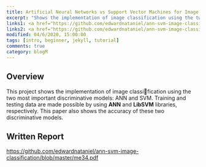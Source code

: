 ```yaml
---
title: Artificial Neural Networks vs Support Vector Machines for Image Classification
excerpt: "Shows the implementation of image classification using the two most important discriminative models: ANN and SVM."
links1: <a href="https://github.com/edwardnataniel/ann-svm-image-classification/blob/master/me34.pdf" >[Overview]</a>
links2: <a href="https://github.com/edwardnataniel/ann-svm-image-classification/blob/master/me34.pdf" >[Source Code]</a>
modified: 04/6/2020, 15:00:00
tags: [intro, beginner, jekyll, tutorial]
comments: true
category: blogM
---
```


## Overview
This project shows the implementation of image classification using the two most important discriminative models: ANN and SVM. Training and testing data are made possible by using **ANN** and **LibSVM** libraries, respectively. This paper also shows the accuracy of these two discriminative models.

## Written Report
<a href="https://github.com/edwardnataniel/ann-svm-image-classification/blob/master/me34.pdf" >https://github.com/edwardnataniel/ann-svm-image-classification/blob/master/me34.pdf</a>
